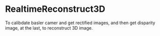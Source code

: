 # RealtimeReconstruct3D
To calibdate basler camer and get rectified images, and then get disparity image, at the last, to reconstruct 3D image.